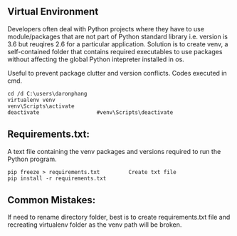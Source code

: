 ## Virtual Environment
Developers often deal with Python projects where they have to use module/packages that are not part of Python standard 
library i.e. version is 3.6 but reuqires 2.6 for a particular application. Solution is to create venv, a self-contained folder that contains required
executables to use packages without affecting the global Python intepreter installed in os.

Useful to prevent package clutter and version conflicts. Codes executed in cmd.
```
cd /d C:\users\daronphang
virtualenv venv
venv\Scripts\activate
deactivate                  #venv\Scripts\deactivate
```
## Requirements.txt:
A text file containing the venv packages and versions required to run the Python program. 
```
pip freeze > requirements.txt         Create txt file
pip install -r requirements.txt 
```
## Common Mistakes:
If need to rename directory folder, best is to create requirements.txt file and recreating virtualenv folder as the venv path will be broken.
